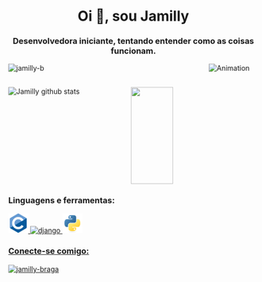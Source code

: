 <h1 align="center">Oi 👋, sou Jamilly</h1>
<h3 align="center">Desenvolvedora iniciante, tentando entender como as coisas funcionam.</h3>
<img align="right" alt= "Animation" width = 100 src="https://media.tenor.com/0gbwjSpWyt4AAAAM/kkrice-dancing.gif">


<p align="left"> <img src="https://komarev.com/ghpvc/?username=jamilly-b&label=Profile%20views&color=0e75b6&style=flat" alt="jamilly-b" /> </p>

##

<div style="display: flex; justify-content: left;">
  <img width="49%" height="195px" src="https://github-readme-stats.vercel.app/api?username=jamilly-b&show_icons=true&count_private=true&hide_border=true&title_color=ff91a4&icon_color=ff91a4&text_color=c9d1d9&bg_color=0d1117" alt="Jamilly github stats" /> 
  <img width="41%" height="195px" src="https://github-readme-stats.vercel.app/api/top-langs/?username=jamilly-b&layout=compact&hide_border=true&title_color=ff91a4&text_color=ff91a4&bg_color=0d1117" />
</div>

<div align="left">
  
<h3 align="justify">Linguagens e ferramentas:</h3>
<p align="justify"> <a href="https://www.cprogramming.com/" target="_blank" rel="noreferrer"> <img src="https://raw.githubusercontent.com/devicons/devicon/master/icons/c/c-original.svg" alt="c" width="40" height="40"> </a> <a href="https://www.djangoproject.com/" target="_blank" rel="noreferrer"> <img src="https://cdn.worldvectorlogo.com/logos/django.svg" alt="django" width="40" height="40"> </a> <a href="https://www.python.org" target="_blank" rel="noreferrer"><img src="https://raw.githubusercontent.com/devicons/devicon/master/icons/python/python-original.svg" alt="python" width="40" height="40"> </um> </p>

<h3 align="left">Conecte-se comigo:</h3>
<p align="left">
<a href="https://linkedin.com/in/jamilly-braga/" target="_blank"><img align="center" src="https://raw.githubusercontent.com/rahuldkjain/github-profile-readme-generator/master/src/images/icons/Social/linked-in-alt.svg" target="_blank" alt="jamilly-braga" height="30" width="40"></a>
</p>
  
</div>


